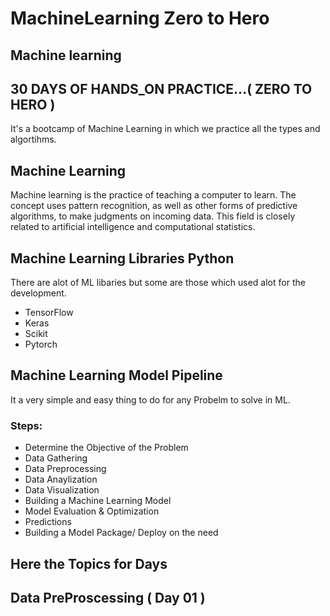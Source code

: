 # MachineLearning Zero to Hero

## Machine learning   
## 30 DAYS OF HANDS_ON PRACTICE...( ZERO TO HERO )

It's a bootcamp of Machine Learning in which we practice all the types and algortihms.

## Machine Learning
  Machine learning is the practice of teaching a computer to learn. The concept uses pattern recognition, as well as other forms of predictive algorithms, to make judgments on incoming data. This field is closely related to artificial intelligence and computational statistics.
  
 ## Machine Learning Libraries Python
 There are alot of ML libaries but some are those which used alot for the development.
  * TensorFlow
  * Keras
  * Scikit
  * Pytorch
  
  ## Machine Learning Model Pipeline 
 It a very simple and easy thing to do for any Probelm to solve in ML.
  ### Steps:
   * Determine the Objective of the Problem
   * Data Gathering
   * Data Preprocessing
   * Data Anaylization
   * Data Visualization
   * Building a Machine Learning Model
   * Model Evaluation & Optimization
   * Predictions
   * Building a Model Package/ Deploy on the need
   
   ## Here the Topics for Days   
   ## Data PreProscessing ( Day 01 )

